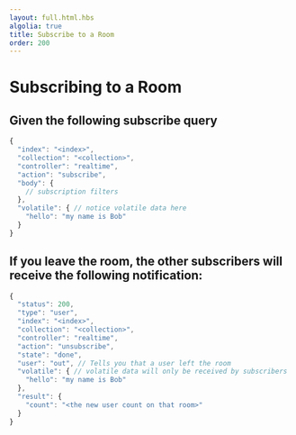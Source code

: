 ```yaml
---
layout: full.html.hbs
algolia: true
title: Subscribe to a Room
order: 200
---
```


# Subscribing to a Room

## Given the following subscribe query

```javascript
{
  "index": "<index>",
  "collection": "<collection>",
  "controller": "realtime",
  "action": "subscribe",
  "body": {
    // subscription filters
  },
  "volatile": { // notice volatile data here
    "hello": "my name is Bob"
  }
}
```

## If you leave the room, the other subscribers will receive the following notification:

```javascript
{
  "status": 200,
  "type": "user",
  "index": "<index>",
  "collection": "<collection>",
  "controller": "realtime",
  "action": "unsubscribe",
  "state": "done",
  "user": "out", // Tells you that a user left the room
  "volatile": { // volatile data will only be received by subscribers
    "hello": "my name is Bob"
  },
  "result": {
    "count": "<the new user count on that room>"
  }
}
```
